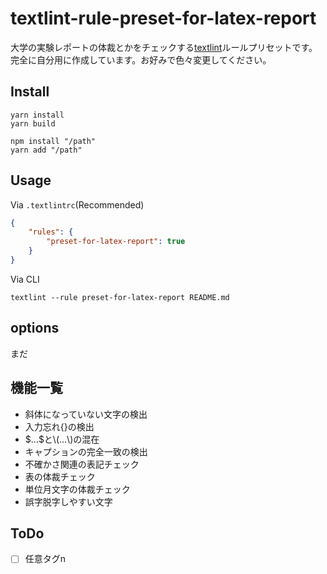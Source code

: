 # textlint-rule-preset-for-latex-report

大学の実験レポートの体裁とかをチェックする[textlint](https://github.com/textlint/textlint 'textlint')ルールプリセットです。  
完全に自分用に作成しています。お好みで色々変更してください。  

## Install

```cli
yarn install
yarn build

npm install "/path"
yarn add "/path"
```

## Usage

Via `.textlintrc`(Recommended)

```json
{
    "rules": {
        "preset-for-latex-report": true
    }
}
```

Via CLI

```cli
textlint --rule preset-for-latex-report README.md
```

## options

まだ

## 機能一覧

- 斜体になっていない文字の検出
- 入力忘れ{}の検出
- \$...\$と\\(...\\)の混在
- キャプションの完全一致の検出
- 不確かさ関連の表記チェック
- 表の体裁チェック
- 単位月文字の体裁チェック
- 誤字脱字しやすい文字

## ToDo

- [ ] 任意タグn
